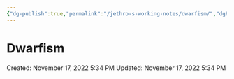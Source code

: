 ```yaml
---
{"dg-publish":true,"permalink":"/jethro-s-working-notes/dwarfism/","dgPassFrontmatter":true}
---
```



# Dwarfism

Created: November 17, 2022 5:34 PM
Updated: November 17, 2022 5:34 PM
